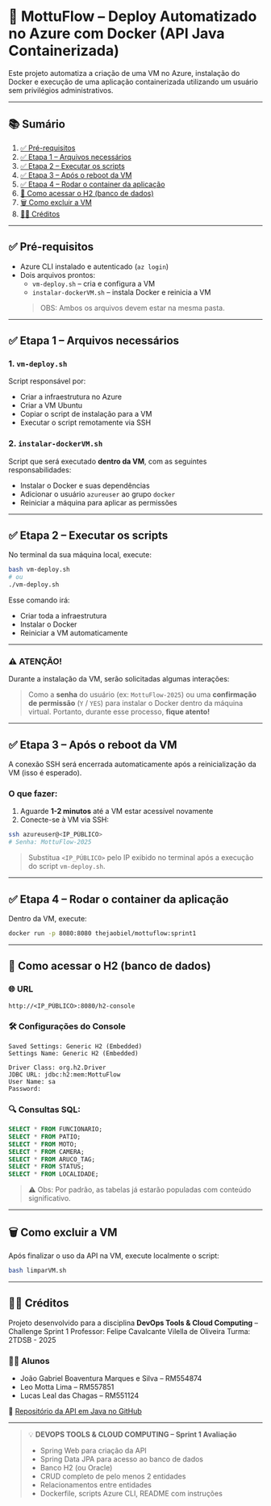 # 🚀 MottuFlow – Deploy Automatizado no Azure com Docker (API Java Containerizada)

Este projeto automatiza a criação de uma VM no Azure, instalação do Docker e execução de uma aplicação containerizada utilizando um usuário sem privilégios administrativos.

---

## 📚 Sumário

1. [✅ Pré-requisitos](#-pré-requisitos)  
2. [✅ Etapa 1 – Arquivos necessários](#-etapa-1--arquivos-necessários)  
3. [✅ Etapa 2 – Executar os scripts](#-etapa-2--executar-os-scripts)  
4. [✅ Etapa 3 – Após o reboot da VM](#-etapa-3--após-o-reboot-da-vm)  
5. [✅ Etapa 4 – Rodar o container da aplicação](#-etapa-4--rodar-o-container-da-aplicação)  
6. [💾 Como acessar o H2 (banco de dados)](#como-acessar-o-h2-banco-de-dados)  
7. [🗑️ Como excluir a VM](#-como-excluir-a-vm)  
8. [🧑‍💻 Créditos](#-créditos)  

---

## ✅ Pré-requisitos

- Azure CLI instalado e autenticado (`az login`)
- Dois arquivos prontos:
  - `vm-deploy.sh` – cria e configura a VM
  - `instalar-dockerVM.sh` – instala Docker e reinicia a VM
  > OBS: Ambos os arquivos devem estar na mesma pasta.

---

## ✅ Etapa 1 – Arquivos necessários

### 1. `vm-deploy.sh`

Script responsável por:

- Criar a infraestrutura no Azure
- Criar a VM Ubuntu
- Copiar o script de instalação para a VM
- Executar o script remotamente via SSH

### 2. `instalar-dockerVM.sh`

Script que será executado **dentro da VM**, com as seguintes responsabilidades:

- Instalar o Docker e suas dependências
- Adicionar o usuário `azureuser` ao grupo `docker`
- Reiniciar a máquina para aplicar as permissões

---

## ✅ Etapa 2 – Executar os scripts

No terminal da sua máquina local, execute:

```bash
bash vm-deploy.sh
# ou
./vm-deploy.sh
````

Esse comando irá:

* Criar toda a infraestrutura
* Instalar o Docker
* Reiniciar a VM automaticamente

---

### ⚠️ ATENÇÃO!

Durante a instalação da VM, serão solicitadas algumas interações:

> Como a **senha** do usuário (ex: `MottuFlow-2025`) ou uma **confirmação de permissão** (`Y` / `YES`) para instalar o Docker dentro da máquina virtual.
> Portanto, durante esse processo, **fique atento!**

---

## ✅ Etapa 3 – Após o reboot da VM

A conexão SSH será encerrada automaticamente após a reinicialização da VM (isso é esperado).

### O que fazer:

1. Aguarde **1-2 minutos** até a VM estar acessível novamente
2. Conecte-se à VM via SSH:

```bash
ssh azureuser@<IP_PÚBLICO>
# Senha: MottuFlow-2025
```

> Substitua `<IP_PÚBLICO>` pelo IP exibido no terminal após a execução do script `vm-deploy.sh`.

---

## ✅ Etapa 4 – Rodar o container da aplicação

Dentro da VM, execute:

```bash
docker run -p 8080:8080 thejaobiel/mottuflow:sprint1
```

---

## 💾 Como acessar o H2 (banco de dados)

### 🌐 URL

```
http://<IP_PÚBLICO>:8080/h2-console
```

### 🛠️ Configurações do Console

```
Saved Settings: Generic H2 (Embedded)
Settings Name: Generic H2 (Embedded)

Driver Class: org.h2.Driver
JDBC URL: jdbc:h2:mem:MottuFlow
User Name: sa
Password: 
```

### 🔍 Consultas SQL:

```sql
SELECT * FROM FUNCIONARIO;
SELECT * FROM PATIO;
SELECT * FROM MOTO;
SELECT * FROM CAMERA;
SELECT * FROM ARUCO_TAG;
SELECT * FROM STATUS;
SELECT * FROM LOCALIDADE;
```

> ⚠️ Obs: Por padrão, as tabelas já estarão populadas com conteúdo significativo.

---

## 🗑️ Como excluir a VM

Após finalizar o uso da API na VM, execute localmente o script:

```bash
bash limparVM.sh
```

---

## 🧑‍💻 Créditos

Projeto desenvolvido para a disciplina **DevOps Tools & Cloud Computing** – Challenge Sprint 1
Professor: Felipe Cavalcante Vilella de Oliveira
Turma: 2TDSB - 2025

### 👨‍🎓 Alunos

* João Gabriel Boaventura Marques e Silva – RM554874
* Leo Motta Lima – RM557851
* Lucas Leal das Chagas – RM551124

🔗 [Repositório da API em Java no GitHub](https://github.com/thejaobiell/MottuFlowJava)

---

> 💡 **DEVOPS TOOLS & CLOUD COMPUTING – Sprint 1 Avaliação**
>
> * Spring Web para criação da API
> * Spring Data JPA para acesso ao banco de dados
> * Banco H2 (ou Oracle)
> * CRUD completo de pelo menos 2 entidades
> * Relacionamentos entre entidades
> * Dockerfile, scripts Azure CLI, README com instruções
